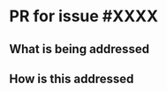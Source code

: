 # PR for issue #XXXX

## What is being addressed

<!-- Describe the current behavior you are modifying -->

## How is this addressed

<!--
- Describe the changes made, and if appropriate, why they are addressed this way
- Note any pending work (with links to the issues that will address them)
-->